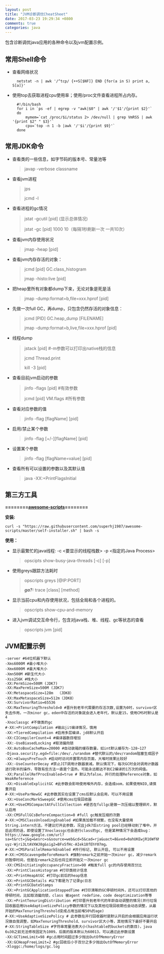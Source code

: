 ```yaml
---
layout: post
title: "JVM诊断调优CheatSheet"
date: 2017-03-23 19:29:34 +0800
comments: true
categories: java
---
```


包含诊断调优java应用的各种命令以及jvm配置示例。

## 常用Shell命令

- 查看网络状况

		netstat -n | awk '/^tcp/ {++S[$NF]} END {for(a in S) print a, S[a]}'
	
- 使用top去获取进程cpu使用率；使用/proc文件查看进程所占内存。


		#!/bin/bash
		for i in `ps -ef | egrep -v "awk|$0" | awk '/'$1'/{print $2}'`
		do
    		mymem=`cat /proc/$i/status 2> /dev/null | grep VmRSS | awk '{print $2" " $3}'`
    		cpu=`top -n 1 -b |awk '/'$i'/{print $9}'`
		done
		
<!--more-->

## 常用JDK命令

- 查看类的一些信息，如字节码的版本号、常量池等
	> javap -verbose classname

- 查看jvm进程
	> jps  
	>
	> jcmd -l

- 查看进程的gc情况
	> jstat -gcutil [pid] (显示总体情况)     
	>
	> jstat -gc [pid] 1000 10（每隔1秒刷新一次 一共10次）

- 查看jvm内存使用状况
	> jmap -heap [pid]

- 查看jvm内存存活的对象：
	> jcmd [pid] GC.class_histogram 
	>
	> jmap -histo:live [pid]

- 把heap里所有对象都dump下来，无论对象是死是活
	> jmap -dump:format=b,file=xxx.hprof [pid]

- 先做一次full GC，再dump，只包含仍然存活的对象信息：
	> jcmd [PID] GC.heap_dump [FILENAME]
	>
	> jmap -dump:format=b,live,file=xxx.hprof [pid]

- 线程dump
	> jstack [pid] #-m参数可以打印出native栈的信息 
	>
	> jcmd <PID> Thread.print 
	>
	> kill -3 [pid]

- 查看目前jvm启动的参数

	> jinfo -flags [pid] #有效参数
	>
	> jcmd [pid] VM.flags #所有参数

- 查看对应参数的值
	
	> jinfo -flag [flagName] [pid]

- 启用/禁止某个参数
	> jinfo -flag [+/-][flagName] [pid]

- 设置某个参数
	> jinfo -flag [flagName=value] [pid]

- 查看所有可以设置的参数以及其默认值
	> java -XX:+PrintFlagsInitial
	
## 第三方工具

**========[awesome-scripts](https://github.com/superhj1987/awesome-scripts/blob/master/README.md)========**

**安装:**

`curl -s "https://raw.githubusercontent.com/superhj1987/awesome-scripts/master/self-installer.sh" | bash -s`

**使用：**

- 显示最繁忙的java线程: -c <要显示的线程栈数> -p <指定的Java Process>

	> opscipts show-busy-java-threads [-c] [-p]

- 使用greys跟踪方法耗时

	> opscripts greys <PID>[@IP:PORT] 
	> 
	> ***ga?:*** trace [class] [method]

- 显示当前cpu和内存使用状况，包括全局和各个进程的。

	> opscripts show-cpu-and-memory
	
- 进入jvm调试交互命令行，包含对java栈、堆、线程、gc等状态的查看

	> opscripts jvm [pid]
	
## JVM配置示例

```
-server #64位机器下默认
-Xms6000M #最小堆大小
-Xmx6000M #最大堆大小
-Xmn500M #新生代大小
-Xss256K #栈大小
-XX:PermSize=500M (JDK7)
-XX:MaxPermSize=500M (JDK7)
-XX:MetaspaceSize=128m  （JDK8）
-XX:MaxMetaspaceSize=512m（JDK8）
-XX:SurvivorRatio=65536
-XX:MaxTenuringThreshold=0 #晋升到老年代需要的存活次数,设置为0时，survivor区失去作用，一次minor gc，eden中存活的对象就会进入老年代，默认是15，使用CMS时默认是4
-Xnoclassgc #不做类的gc
#-XX:+PrintCompilation #输出jit编译情况，慎用
-XX:+TieredCompilation #启用多层编译，jd8默认开启
-XX:CICompilerCount=4 #编译器数目增加
-XX:-UseBiasedLocking #取消偏向锁
-XX:AutoBoxCacheMax=20000 #自动装箱的缓存数量，如int默认缓存为-128~127
-Djava.security.egd=file:/dev/./urandom #替代默认的/dev/random阻塞生成因子
-XX:+AlwaysPreTouch #启动时访问并置零内存页面，大堆时效果比较好
-XX:-UseCounterDecay #禁止JIT调用计数器衰减。默认情况下，每次GC时会对调用计数器进行砍半的操作，导致有些方法一直是个温热，可能永远都达不到C2编译的1万次的阀值。
-XX:ParallelRefProcEnabled=true # 默认为false，并行的处理Reference对象，如WeakReference
-XX:+DisableExplicitGC #此参数会影响使用堆外内存，会造成oom，如果使用NIO,请慎重开启
#-XX:+UseParNewGC #此参数其实在设置了cms后默认会启用，可以不用设置
-XX:+UseConcMarkSweepGC #使用cms垃圾回收器
#-XX:+UseCMSCompactAtFullCollection #是否在fullgc是做一次压缩以整理碎片，默认启用
-XX:CMSFullGCsBeforeCompaction=0 #full gc触发压缩的次数
#-XX:+CMSClassUnloadingEnabled #如果类加载不频繁，也没有大量使用String.intern方法，不建议打开此参数，况且jdk7后string pool已经移动到了堆中。开启此项的话，即使设置了Xnoclassgc也会进行class的gc, 但是某种情况下会造成bug：https://www.google.com/url?sa=t&rct=j&q=&esrc=s&source=web&cd=5&cad=rja&uact=8&ved=0ahUKEwjR16Wf6MHQAhWLrVQKHfLdCe4QFgg8MAQ&url=https%3A%2F%2Fblogs.oracle.com%2Fpoonam%2Fentry%2Fjvm_hang_with_cms_collector&usg=AFQjCNFNtkw6jHM-uyz-Wjri3LtAVXWJ8g&sig2=BFxSfHc-AIek18fEhY07mg。
#-XX:+CMSParallelRemarkEnabled #并行标记, 默认开启, 可以不用设置
#-XX:+CMSScavengeBeforeRemark #强制remark之前开始一次minor gc，减少remark的暂停时间，但是在remark之后也将立即开始又一次minor gc
-XX:CMSInitiatingOccupancyFraction=90 #触发full gc的内存使用百分比
-XX:+PrintClassHistogram #打印类统计信息
-XX:+PrintHeapAtGC #打印gc前后的heap信息
-XX:+PrintGCDetails #以下都是为了记录gc日志
-XX:+PrintGCDateStamps
-XX:+PrintGCApplicationStoppedTime #打印清晰的GC停顿时间外，还可以打印其他的停顿时间，比如取消偏向锁，class 被agent redefine，code deoptimization等等
-XX:+PrintTenuringDistribution #打印晋升到老年代的年龄自动调整的情况(并行垃圾回收器启用UseAdaptiveSizePolicy参数的情况下以及其他垃圾回收期也会动态调整，从最开始的MaxTenuringThreshold变成占用当前堆50%的age)
#-XX:+UseAdaptiveSizePolicy # 此参数在并行回收器时是默认开启的会根据应用运行状况做自我调整，如MaxTenuringThreshold、survivor区大小等，其他情况下最好不要开启
#-XX:StringTableSize #字符串常量池表大小(hashtable的buckets的数目)，java 6u30之前无法修改固定为1009，后面的版本默认为60013，可以通过此参数设置
-XX:GCTimeLimit=98 #gc占用时间超过多少抛出OutOfMemoryError
-XX:GCHeapFreeLimit=2 #gc回收后小于百分之多少抛出OutOfMemoryError
-Xloggc:/home/logs/gc.log
```